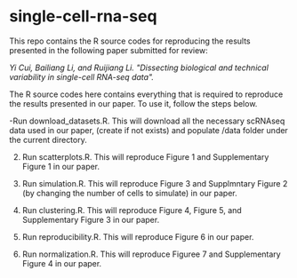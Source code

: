 # single-cell-rna-seq

This repo contains the R source codes for reproducing the results presented in the following paper submitted for review:

*Yi Cui, Bailiang Li, and Ruijiang Li. "Dissecting biological and technical variability in single-cell RNA-seq data".*

The R source codes here contains everything that is required to reproduce the results presented in our paper. To use it, follow the steps below.

-Run download_datasets.R. This will download all the necessary scRNAseq data used in our paper, (create if not exists) and populate /data folder under the current directory.

2. Run scatterplots.R. This will reproduce Figure 1 and Supplementary Figure 1 in our paper.

3. Run simulation.R. This will reproduce Figure 3 and Supplmntary Figure 2 (by changing the number of cells to simulate) in our paper.

4. Run clustering.R. This will reproduce Figure 4, Figure 5, and Supplementary Figure 3 in our paper.

5. Run reproducibility.R. This will reproduce Figure 6 in our paper.

6. Run normalization.R. This will reproduce Figuree 7 and Supplementary Figure 4 in our paper. 
